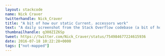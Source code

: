 ```yaml
---
layout: stackcode
name: Nick Craver
twitterhandle: Nick_Craver
title: "A bit of how our static Current. accessors work"
text: "A daily screenshot from the Stack Overflow codebase (a bit of how our static Current. accessors work). "
thumbnailhandle: q308ZIZ6Sp
tweet: https://twitter.com/Nick_Craver/status/754984677224615936
date: 2016-07-18 10:22:28+0000
tags: ["not-mapped"]
---
```

